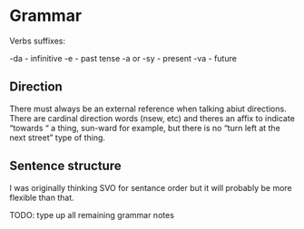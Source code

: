 # Grammar

Verbs suffixes:

-da - infinitive
-e - past tense
-a or -sy - present
-va - future

## Direction
There must always be an external reference when talking abiut directions. There are cardinal direction words (nsew, etc) and theres an affix to indicate “towards “ a thing, sun-ward for example, but there is no “turn left at the next street” type of thing.

## Sentence structure
I was originally thinking SVO for sentance order but it will probably be more flexible than that. 

TODO: type up all remaining grammar notes

